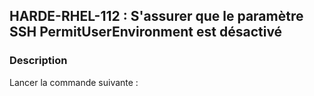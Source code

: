 ## HARDE-RHEL-112 : S'assurer que le paramètre SSH PermitUserEnvironment est désactivé

### Description

Lancer la commande suivante :

